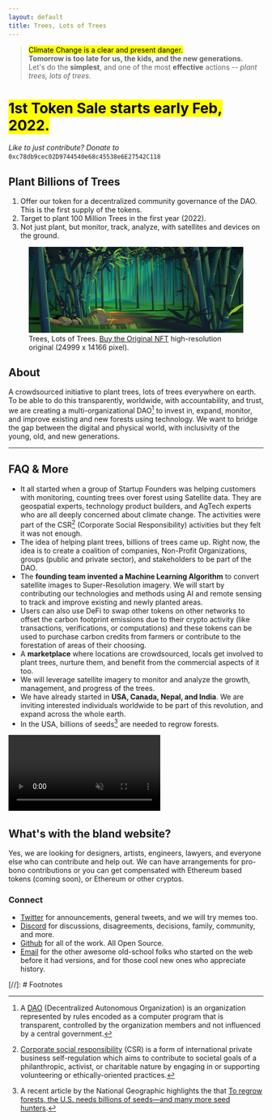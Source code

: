```yaml
---
layout: default
title: Trees, Lots of Trees
---
```


> <mark>Climate Change is a clear and present danger.</mark>\
> __Tomorrow is too late for us, the kids, and the new generations.__\
> Let's do the __simplest__, and one of the most __effective__ actions -- _plant trees, lots of trees._

# <mark>1st Token Sale starts early Feb, 2022.</mark>

_Like to just contribute? Donate to_
`0xc78db9cec02D9744540e68c45538e6E27542C118`

## Plant Billions of Trees

1. Offer our token for a decentralized community governance of the DAO. This is the first supply of the tokens.
2. Target to plant 100 Million Trees in the first year (2022).
3. Not just plant, but monitor, track, analyze, with satellites and devices on the ground.

<figure class="content-large">
  <a href="https://opensea.io/assets/matic/0x2953399124f0cbb46d2cbacd8a89cf0599974963/2443293702777852481794981172318749217968644110931189357707000736853929230378/"><img src="/static/img/trees-cover-1-bamboo-forest.webp" alt="Trees, Lots of Trees" loading="lazy"></a>
  <figcaption>
    Trees, Lots of Trees. <a href="https://opensea.io/assets/matic/0x2953399124f0cbb46d2cbacd8a89cf0599974963/2443293702777852481794981172318749217968644110931189357707000736853929230378/">Buy the Original NFT</a> high-resolution original (24999 x 14166 pixel).
  </figcaption>
</figure>

## About

A crowdsourced initiative to plant trees, lots of trees everywhere on earth. To be able to do this transparently, worldwide, with accountability, and trust, we are creating a multi-organizational DAO[^DAO] to invest in, expand, monitor, and improve existing and new forests using technology. We want to bridge the gap between the digital and physical world, with inclusivity of the young, old, and new generations.

---

## FAQ & More

- It all started when a group of Startup Founders was helping customers with monitoring, counting trees over forest using Satellite data. They are geospatial experts, technology product builders, and AgTech experts who are all deeply concerned about climate change. The activities were part of the CSR[^CSR] (Corporate Social Responsibility) activities but they felt it was not enough.
- The idea of helping plant trees, billions of trees came up. Right now, the idea is to create a coalition of companies, Non-Profit Organizations, groups (public and private sector), and stakeholders to be part of the DAO.
- The __founding team invented a Machine Learning Algorithm__ to convert satellite images to Super-Resolution imagery. We will start by contributing our technologies and methods using AI and remote sensing to track and improve existing and newly planted areas.
- Users can also use DeFi to swap other tokens on other networks to offset the carbon footprint emissions due to their crypto activity (like transactions, verifications, or computations) and these tokens can be used to purchase carbon credits from farmers or contribute to the forestation of areas of their choosing.
- A __marketplace__ where locations are crowdsourced, locals get involved to plant trees, nurture them, and benefit from the commercial aspects of it too.
- We will leverage satellite imagery to monitor and analyze the growth, management, and progress of the trees.
- We have already started in __USA, Canada, Nepal, and India__. We are inviting interested individuals worldwide to be part of this revolution, and expand across the whole earth.
- In the USA, billions of seeds[^regrowforest] are needed to regrow forests.

<video class="content-full" controls autoplay muted>
  <source src="/static/video/trees-digital.webm" type="video/webm">
  <source src="/static/video/trees-digital.mp4" type="video/mp4">
</video>

## What's with the bland website?

Yes, we are looking for designers, artists, engineers, lawyers, and everyone else who can contribute and help out. We can have arrangements for pro-bono contributions or you can get compensated with Ethereum based tokens (coming soon), or Ethereum or other cryptos.

### Connect

- [Twitter](https://twitter.com/TreesMoreTrees) for announcements, general tweets, and we will try memes too.
- [Discord](https://discord.gg/BEmRQ3zp) for discussions, disagreements, decisions, family, community, and more.
- [Github](https://github.com/treeslotsoftrees) for all of the work. All Open Source.
- [Email](mailto:hi@treeslotsoftrees.org) for the other awesome old-school folks who started on the web before it had versions, and for those cool new ones who appreciate history.

[//]: # Footnotes

[^DAO]: A [DAO](https://en.wikipedia.org/wiki/Decentralized_autonomous_organization) (Decentralized Autonomous Organization) is an organization represented by rules encoded as a computer program that is transparent, controlled by the organization members and not influenced by a central government.

[^ETH]: [Ethereum](https://ethereum.org/) is the community-run technology powering the cryptocurrency ether (ETH) and thousands of decentralized applications.

[^NFT]: An [NFT](https://en.wikipedia.org/wiki/Non-fungible_token) (non-fungible token) is a unique and non-interchangeable unit of data stored on a digital ledger (blockchain). NFTs can be associated with reproducible digital files such as photos, videos, and audio.

[^CSR]: [Corporate social responsibility](https://en.wikipedia.org/wiki/Corporate_social_responsibility) (CSR) is a form of international private business self-regulation which aims to contribute to societal goals of a philanthropic, activist, or charitable nature by engaging in or supporting volunteering or ethically-oriented practices.

[^token]: The DAO will have a token (network TD) to serve as a mechanism to raise funds and reward entities who are contributing to this effort. We will will issue and sell the tokens and users (individuals or organizations) can purchase the token and allocate (transfer) it towards planting trees, bamboos, or monitoring a specific area.

[^regrowforest]: A recent article by the National Geographic highlights the that [To regrow forests, the U.S. needs billions of seeds—and many more seed hunters](https://www.nationalgeographic.com/environment/article/to-regrow-forests-us-needs-billions-of-seeds-many-more-seed-hunters).
